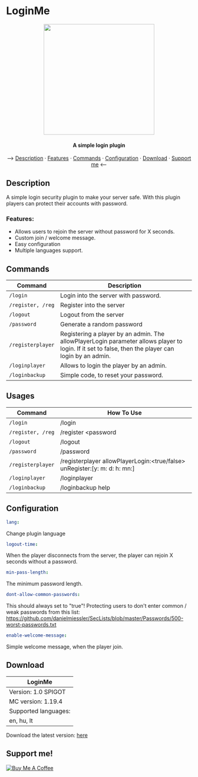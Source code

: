 <h1>
LoginMe
</h1>
<center><img src="https://github.com/OnePlugins/LoginMe/assets/78733248/59edfa69-edca-4193-954d-61cb7c56e450" width="300px"><h4>A simple login plugin</h4></center>
<p align="center">
  --> <a href="#description">Description</a> ·
  <a href="#features">Features</a> ·
  <a href="#commands">Commands</a> ·
  <a href="#configuration">Configuration</a> ·
  <a href="#download">Download</a> ·
  <a href="#support-me">Support me</a> <--
</p>

## Description
A simple login security plugin to make your server safe.
With this plugin players can protect their accounts with password.

### Features:
 - Allows users to rejoin the server without password for X seconds.
 - Custom join / welcome message.
 - Easy configuration
 - Multiple languages support.

## Commands
| Command | Description |
| --- | --- |
| `/login` | Login into the server with password. |
| `/register, /reg` | Register into the server |
| `/logout` | Logout from the server |
| `/password` | Generate a random password |
| `/registerplayer` | Registering a player by an admin. The allowPlayerLogin parameter allows player to login. If it set to false, then the player can login by an admin. |
| `/loginplayer` | Allows to login the player by an admin. |
| `/loginbackup` | Simple code, to reset your password. |
  
## Usages
| Command | How To Use |
| --- | --- |
| `/login` | /login <password> |
| `/register, /reg` | /register <password <password> |
| `/logout` | /logout |
| `/password` | /password <length> |
| `/registerplayer` | /registerplayer <player> <password> allowPlayerLogin:<true/false> unRegister:[y:<year> m:<month> d:<day> h:<hour> mn:<minute>] |
| `/loginplayer` | /loginplayer <player> <password> |
| `/loginbackup` | /loginbackup help |
  
## Configuration
```yaml
lang:
```
Change plugin language
```yaml
logout-time:
```
 When the player disconnects from the server, the player can rejoin X seconds without a password.
```yaml
min-pass-length:
```
The minimum password length.
```yaml
dont-allow-common-passwords:
```
This should always set to "true"! Protecting users to don't enter common / weak passwords from this list: 
https://github.com/danielmiessler/SecLists/blob/master/Passwords/500-worst-passwords.txt
```yaml
enable-welcome-message:
```
Simple welcome message, when the player join.

## Download
|           LoginMe           |
|-----------------------------|
| Version: 1.0 SPIGOT                |
| MC version: 1.19.4          |
| Supported languages:  |
| en, hu, lt |

<p>Download the latest version: <a href="https://github.com/OnePlugins/LoginMe/releases/">here</a></p>

## Support me!
<a href="https://www.buymeacoffee.com/bence912" target="_blank"><img src="https://www.buymeacoffee.com/assets/img/custom_images/purple_img.png" alt="Buy Me A Coffee">
